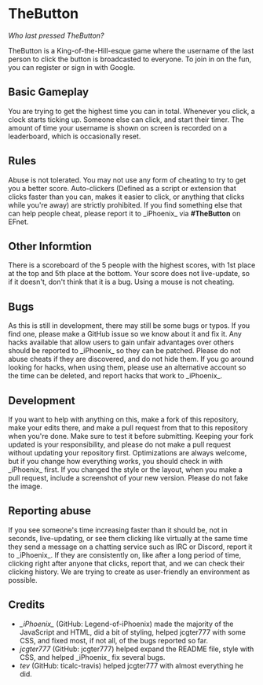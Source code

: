 # TheButton
_Who last pressed TheButton?_

TheButton is a King-of-the-Hill-esque game where the username of the last person to click the button is broadcasted to everyone. To join in on the fun, you can register or sign in with Google.

## Basic Gameplay
You are trying to get the highest time you can in total. Whenever you click, a clock starts ticking up. Someone else can click, and start their timer. The amount of time your username is shown on screen is recorded on a leaderboard, which is occasionally reset.

## Rules
Abuse is not tolerated. You may not use any form of cheating to try to get you a better score. Auto-clickers (Defined as a script or extension that clicks faster than you can, makes it easier to click, or anything that clicks while you're away) are strictly prohibited. If you find something else that can help people cheat, please report it to \_iPhoenix\_ via **#TheButton** on EFnet. 

## Other Informtion
There is a scoreboard of the 5 people with the highest scores, with 1st place at the top and 5th place at the bottom. Your score does not live-update, so if it doesn't, don't think that it is a bug. Using a mouse is not cheating. 

## Bugs
As this is still in development, there may still be some bugs or typos. If you find one, please make a GitHub issue so we know about it and fix it. Any hacks available that allow users to gain unfair advantages over others should be reported to \_iPhoenix\_ so they can be patched. Please do not abuse cheats if they are discovered, and do not hide them. If you go around looking for hacks, when using them, please use an alternative account so the time can be deleted, and report hacks that work to \_iPhoenix\_. 

## Development
If you want to help with anything on this, make a fork of this repository, make your edits there, and make a pull request from that to this repository when you're done. Make sure to test it before submitting. Keeping your fork updated is your responsibility, and please do not make a pull request without updating your repository first. Optimizations are always welcome, but if you change how everything works, you should check in with \_iPhoenix\_ first. If you changed the style or the layout, when you make a pull request, include a screenshot of your new version. Please do not fake the image.

## Reporting abuse
If you see someone's time increasing faster than it should be, not in seconds, live-updating, or see them clicking like virtually at the same time they send a message on a chatting service such as IRC or Discord, report it to \_iPhoenix\_. If they are consistently on, like after a long period of time, clicking right after anyone that clicks, report that, and we can check their clicking history. We are trying to create as user-friendly an environment as possible.

## Credits
- *\_iPhoenix\_* (GitHub: Legend-of-iPhoenix) made the majority of the JavaScript and HTML, did a bit of styling, helped jcgter777 with some CSS, and fixed most, if not all, of the bugs reported so far. 
- *jcgter777* (GitHub: jcgter777) helped expand the README file, style with CSS, and helped \_iPhoenix\_ fix several bugs.
- *tev* (GitHub: ticalc-travis) helped jcgter777 with almost everything he did. 
